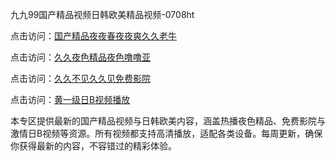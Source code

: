 九九99国产精品视频日韩欧美精品视频-0708ht

点击访问：<a href="https://tfda.pages.dev/">国产精品夜夜春夜夜爽久久老牛</a>

点击访问：<a href="https://bsdf-5f5.pages.dev/">久久夜色精品夜色噜噜亚</a>

点击访问：<a href="https://cfad.pages.dev/">久久不见久久见免费影院</a>

点击访问：<a href="https://gfd-5xg.pages.dev/">黄一级日B视频播放</a>

本专区提供最新的国产精品视频与日韩欧美内容，涵盖热播夜色精品、免费影院与激情日B视频等资源。所有视频都支持高清播放，适配各类设备。每周更新，确保你获得最新的内容，不容错过的精彩体验。

<span style="display:none;">[Canonical link](https://github.com/chan20250708/chan20250708 ）</span>
